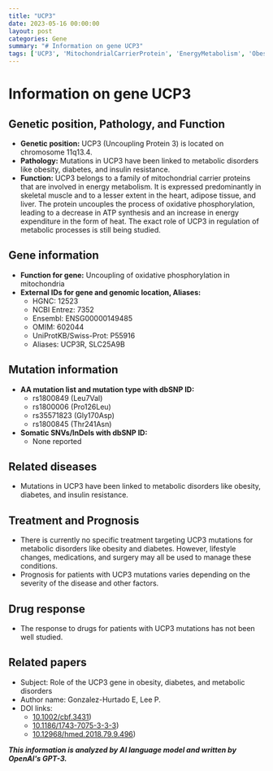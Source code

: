 ```yaml
---
title: "UCP3"
date: 2023-05-16 00:00:00
layout: post
categories: Gene
summary: "# Information on gene UCP3"
tags: ['UCP3', 'MitochondrialCarrierProtein', 'EnergyMetabolism', 'Obesity', 'Diabetes', 'InsulinResistance', 'Mutation', 'DrugResponse']
---
```


# Information on gene UCP3

## Genetic position, Pathology, and Function

- **Genetic position:** UCP3 (Uncoupling Protein 3) is located on chromosome 11q13.4.
- **Pathology:** Mutations in UCP3 have been linked to metabolic disorders like obesity, diabetes, and insulin resistance.
- **Function:** UCP3 belongs to a family of mitochondrial carrier proteins that are involved in energy metabolism. It is expressed predominantly in skeletal muscle and to a lesser extent in the heart, adipose tissue, and liver. The protein uncouples the process of oxidative phosphorylation, leading to a decrease in ATP synthesis and an increase in energy expenditure in the form of heat. The exact role of UCP3 in regulation of metabolic processes is still being studied.

## Gene information

- **Function for gene:** Uncoupling of oxidative phosphorylation in mitochondria
- **External IDs for gene and genomic location, Aliases:**
    - HGNC: 12523
    - NCBI Entrez: 7352
    - Ensembl: ENSG00000149485
    - OMIM: 602044
    - UniProtKB/Swiss-Prot: P55916
    - Aliases: UCP3R, SLC25A9B

## Mutation information

- **AA mutation list and mutation type with dbSNP ID:**
    - rs1800849 (Leu7Val)
    - rs1800006 (Pro126Leu)
    - rs35571823 (Gly170Asp)
    - rs1800845 (Thr241Asn)
- **Somatic SNVs/InDels with dbSNP ID:**
    - None reported

## Related diseases

- Mutations in UCP3 have been linked to metabolic disorders like obesity, diabetes, and insulin resistance.

## Treatment and Prognosis

- There is currently no specific treatment targeting UCP3 mutations for metabolic disorders like obesity and diabetes. However, lifestyle changes, medications, and surgery may all be used to manage these conditions.
- Prognosis for patients with UCP3 mutations varies depending on the severity of the disease and other factors.

## Drug response

- The response to drugs for patients with UCP3 mutations has not been well studied.

## Related papers

- Subject: Role of the UCP3 gene in obesity, diabetes, and metabolic disorders
- Author name: Gonzalez-Hurtado E, Lee P.
- DOI links:
    - [10.1002/cbf.3431](https://doi.org/10.1002/cbf.3431))
    - [10.1186/1743-7075-3-3-3](https://dx.doi.org/10.1186%2F1743-7075-3-3-3))
    - [10.12968/hmed.2018.79.9.496](https://doi.org/10.12968/hmed.2018.79.9.496))

**_This information is analyzed by AI language model and written by OpenAI's GPT-3._**